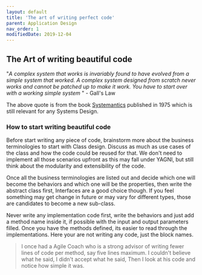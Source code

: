 ```yaml
---
layout: default
title: 'The art of writing perfect code'
parent: Application Design
nav_order: 1
modifiedDate: 2019-12-04
---
```

## The Art of writing beautiful code

&quot;*A complex system that works is invariably found to have evolved from a simple system that worked. A complex system designed from scratch never works and cannot be patched up to make it work. You have to start over with a working simple system* &quot; - Gall's Law

The above quote is from the book [Systemantics](https://www.amazon.in/gp/product/B00AK1BIDM/ref=as_li_tl?ie=UTF8&camp=3638&creative=24630&creativeASIN=B00AK1BIDM&linkCode=as2&tag=adyarcafe-21&linkId=c59100aa2917a653ce6d12b31f9de5ff) published in 1975 which is still relevant for any Systems Design.

<!-- more -->

### How to start writing beautiful code

Before start writing any piece of code, brainstorm more about the business terminologies to start with Class design. Discuss as much as use cases of the class and how the code could be reused for that. We don't need to implement all those scenarios upfront as this may fall under YAGNI, but still think about the modularity and extensibility of the code.

Once all the business terminologies are listed out and decide which one will become the behaviors and which one will be the properties, then write the abstract class first, Interfaces are a good choice though.
If you feel something may get change in future or may vary for different types, those are candidates to become a new sub-class.

Never write any implementation code first, write the behaviors and just add a method name inside it, if possible with the input and output parameters filled. Once you have the methods defined, its easier to read through the implementations. Here your are not writing any code, just the block names.

>I once had a Agile Coach who is a strong advisor of writing fewer lines of code per method, say five lines maximum.
I couldn't believe what he said, I didn't accept what he said, Then I look at his code and notice how simple it was.
